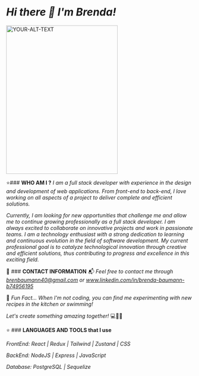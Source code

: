 # *Hi there 🌹 I'm Brenda!*

<picture width="300px" height="400px">
 <source width="300px" height="400px" media="(prefers-color-scheme: dark)" srcset="https://alshaerelectromech.com/wp-content/uploads/2022/07/shutterstock_1632035281-Copy-1024x821.jpg">
 <source width="300px" height="400px" media="(prefers-color-scheme: light)" srcset="https://alshaerelectromech.com/wp-content/uploads/2022/07/shutterstock_1632035281-Copy-1024x821.jpg">
 <img width="300px" height="400px" alt="YOUR-ALT-TEXT" src="https://alshaerelectromech.com/wp-content/uploads/2022/07/shutterstock_1632035281-Copy-1024x821.jpg">
</picture>

⭐### **WHO AM I ?**
*I am a full stack developer with experience in the design and development of web applications. From front-end to back-end, I love working on all aspects of a project to deliver complete and efficient solutions.*

*Currently, I am looking for new opportunities that challenge me and allow me to continue growing professionally as a full stack developer. I am always excited to collaborate on innovative projects and work in passionate teams. I am a technology enthusiast with a strong dedication to learning and continuous evolution in the field of software development. My current professional goal is to catalyze technological innovation through creative and efficient solutions, thus contributing to progress and excellence in this exciting field.*

📲 ### **CONTACT INFORMATION**
📬 *Feel free to contact me through brenbaumann40@gmail.com or www.linkedin.com/in/brenda-baumann-b74956195*

💛 *Fun Fact... When I'm not coding, you can find me experimenting with new recipes in the kitchen or swimming!*

*Let's create something amazing together!* 💻🚀🌟

⭐ ### **LANGUAGES AND TOOLS that I use**

*FrontEnd: React | Redux | Tailwind | Zustand | CSS*

*BackEnd: NodeJS | Express | JavaScript*

*Database: PostgreSQL | Sequelize*
